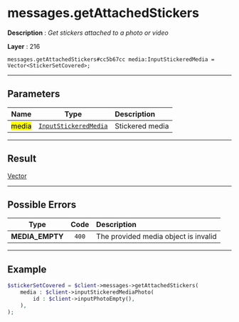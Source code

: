 # messages.getAttachedStickers

**Description** : *Get stickers attached to a photo or video*

**Layer** : 216

```tl
messages.getAttachedStickers#cc5b67cc media:InputStickeredMedia = Vector<StickerSetCovered>;
```

---

## Parameters

| Name | Type | Description |
| :---: | :---: | :--- |
| <mark>media</mark> | [`InputStickeredMedia`](type/InputStickeredMedia) | Stickered media |

---

## Result

[Vector<StickerSetCovered>](type/StickerSetCovered)

---

## Possible Errors

| Type | Code | Description |
| :---: | :---: | :--- |
| **MEDIA_EMPTY** | `400` | The provided media object is invalid |

---

## Example

```php
$stickerSetCovered = $client->messages->getAttachedStickers(
	media : $client->inputStickeredMediaPhoto(
		id : $client->inputPhotoEmpty(),
	),
);
```